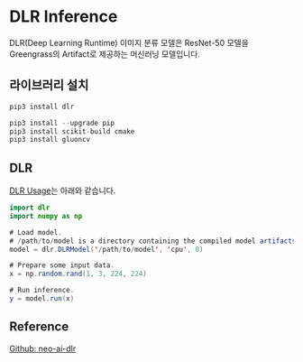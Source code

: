 # DLR Inference

DLR(Deep Learning Runtime) 이미지 분류 모델은 ResNet-50 모델을 Greengrass의 Artifact로 제공하는 머신러닝 모델입니다. 


## 라이브러리 설치

```java
pip3 install dlr 

pip3 install --upgrade pip
pip3 install scikit-build cmake
pip3 install gluoncv
```


## DLR 

[DLR Usage](https://github.com/neo-ai/neo-ai-dlr#usage)는 아래와 같습니다. 

```java
import dlr
import numpy as np

# Load model.
# /path/to/model is a directory containing the compiled model artifacts (.so, .params, .json)
model = dlr.DLRModel('/path/to/model', 'cpu', 0)

# Prepare some input data.
x = np.random.rand(1, 3, 224, 224)

# Run inference.
y = model.run(x)
```


## Reference 

[Github: neo-ai-dlr](https://github.com/neo-ai/neo-ai-dlr)

